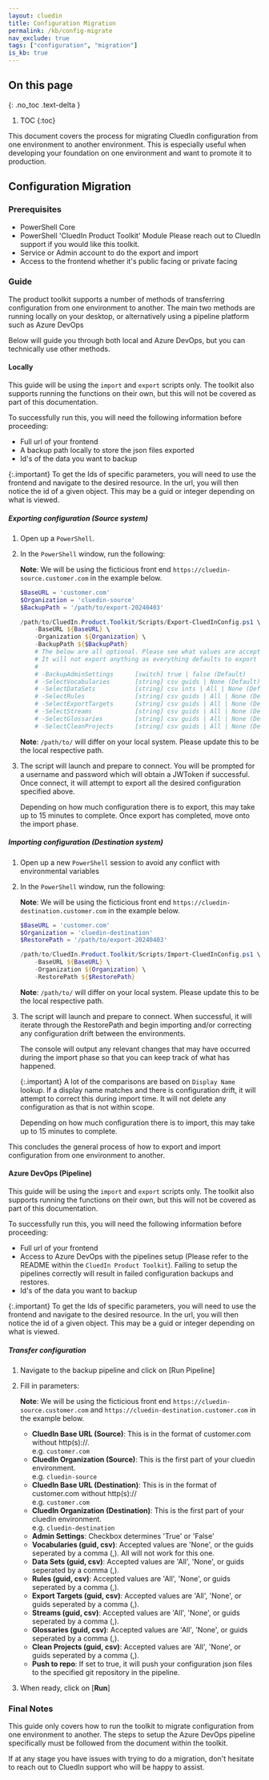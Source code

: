 ```yaml
---
layout: cluedin
title: Configuration Migration
permalink: /kb/config-migrate
nav_exclude: true
tags: ["configuration", "migration"]
is_kb: true
---
```


## On this page
{: .no_toc .text-delta }
1. TOC
{:toc}

This document covers the process for migrating CluedIn configuration from one environment to another environment. This is especially useful when developing your foundation on one environment and want to promote it to production.

## Configuration Migration

### Prerequisites
- PowerShell Core
- PowerShell 'CluedIn Product Toolkit' Module
    Please reach out to CluedIn support if you would like this toolkit.
- Service or Admin account to do the export and import
- Access to the frontend whether it's public facing or private facing

### Guide
The product toolkit supports a number of methods of transferring configuration from one environment to another. The main two methods are running locally on your desktop, or alternatively using a pipeline platform such as Azure DevOps

Below will guide you through both local and Azure DevOps, but you can technically use other methods.

#### Locally

This guide will be using the `import` and `export` scripts only. The toolkit also supports running the functions on their own, but this will not be covered as part of this documentation.

To successfully run this, you will need the following information before proceeding:
- Full url of your frontend
- A backup path locally to store the json files exported
- Id's of the data you want to backup

{:.important}
To get the Ids of specific parameters, you will need to use the frontend and navigate to the desired resource. In the url, you will then notice the id of a given object. This may be a guid or integer depending on what is viewed.

##### Exporting configuration (Source system)

1. Open up a `PowerShell`.
1. In the `PowerShell` window, run the following: 

    **Note**: We will be using the ficticious front end `https://cluedin-source.customer.com` in the example below.

    ```powershell
    $BaseURL = 'customer.com'
    $Organization = 'cluedin-source'
    $BackupPath = '/path/to/export-20240403'

    /path/to/CluedIn.Product.Toolkit/Scripts/Export-CluedInConfig.ps1 \
        -BaseURL ${BaseURL} \
        -Organization ${Organization} \
        -BackupPath ${$BackupPath}
        # The below are all optional. Please see what values are accepted below. If running without any of the below.
        # It will not export anything as everything defaults to export nothing.
        # 
        # -BackupAdminSettings      [switch] true | false (Default)
        # -SelectVocabularies       [string] csv guids | None (Default)
        # -SelectDataSets           [string] csv ints | All | None (Default)
        # -SelectRules              [string] csv guids | All | None (Default)
        # -SelectExportTargets      [string] csv guids | All | None (Default) 
        # -SelectStreams            [string] csv guids | All | None (Default)
        # -SelectGlossaries         [string] csv guids | All | None (Default)
        # -SelectCleanProjects      [string] csv guids | All | None (Default)
    ```

    **Note**: `/path/to/` will differ on your local system. Please update this to be the local respective path.

1. The script will launch and prepare to connect. You will be prompted for a username and password which will obtain a JWToken if successful. Once connect, it will attempt to export all the desired configuration specified above.

    Depending on how much configuration there is to export, this may take up to 15 minutes to complete. Once export has completed, move onto the import phase.

##### Importing configuration (Destination system)

1. Open up a new `PowerShell` session to avoid any conflict with environmental variables
1. In the `PowerShell` window, run the following:

    **Note**: We will be using the ficticious front end `https://cluedin-destination.customer.com` in the example below.

    ```powershell
    $BaseURL = 'customer.com'
    $Organization = 'cluedin-destination'
    $RestorePath = '/path/to/export-20240403'

    /path/to/CluedIn.Product.Toolkit/Scripts/Import-CluedInConfig.ps1 \
        -BaseURL ${BaseURL} \
        -Organization ${Organization} \
        -RestorePath ${$RestorePath}
    ```

    **Note**: `/path/to/` will differ on your local system. Please update this to be the local respective path.

1. The script will launch and prepare to connect. When successful, it will iterate through the RestorePath and begin importing and/or correcting any configuration drift between the environments. 

    The console will output any relevant changes that may have occurred during the import phase so that you can keep track of what has happened.

    {:.important}
    A lot of the comparisons are based on `Display Name` lookup. If a display name matches and there is configuration drift, it will attempt to correct this during import time.
    It will not delete any configuration as that is not within scope.

    Depending on how much configuration there is to import, this may take up to 15 minutes to complete.

This concludes the general process of how to export and import configuration from one environment to another.

#### Azure DevOps (Pipeline)

This guide will be using the `import` and `export` scripts only. The toolkit also supports running the functions on their own, but this will not be covered as part of this documentation.

To successfully run this, you will need the following information before proceeding:
- Full url of your frontend
- Access to Azure DevOps with the pipelines setup (Please refer to the README within the `CluedIn Product Toolkit`). Failing to setup the pipelines correctly will result in failed configuration backups and restores.
- Id's of the data you want to backup

{:.important}
To get the Ids of specific parameters, you will need to use the frontend and navigate to the desired resource. In the url, you will then notice the id of a given object. This may be a guid or integer depending on what is viewed.

##### Transfer configuration

1. Navigate to the backup pipeline and click on [Run Pipeline]
1. Fill in parameters:

    **Note**: We will be using the ficticious front end `https://cluedin-source.customer.com` and `https://cluedin-destination.customer.com` in the example below.

    - **CluedIn Base URL (Source)**: This is in the format of customer.com without http(s)://.  
    e.g. `customer.com`
    - **CluedIn Organization (Source)**: This is the first part of your cluedin environment.  
    e.g. `cluedin-source`
    - **CluedIn Base URL (Destination)**: This is in the format of customer.com without http(s)://  
    e.g. `customer.com`
    - **CluedIn Organization (Destination)**: This is the first part of your cluedin environment.  
    e.g. `cluedin-destination`
    - **Admin Settings**: Checkbox determines 'True' or 'False'
    - **Vocabularies (guid, csv)**: Accepted values are 'None', or the guids seperated by a comma (,). All will not work for this one.
    - **Data Sets (guid, csv)**: Accepted values are 'All', 'None', or guids seperated by a comma (,).
    - **Rules (guid, csv)**: Accepted values are 'All', 'None', or guids seperated by a comma (,).
    - **Export Targets (guid, csv)**: Accepted values are 'All', 'None', or guids seperated by a comma (,).
    - **Streams (guid, csv)**: Accepted values are 'All', 'None', or guids seperated by a comma (,).
    - **Glossaries (guid, csv)**: Accepted values are 'All', 'None', or guids seperated by a comma (,).
    - **Clean Projects (guid, csv)**: Accepted values are 'All', 'None', or guids seperated by a comma (,).
    - **Push to repo**: If set to true, it will push your configuration json files to the specified git  repository in the pipeline.
1. When ready, click on [**Run**]

### Final Notes

This guide only covers how to run the toolkit to migrate configuration from one environment to another. The steps to setup the Azure DevOps pipeline specifically must be followed from the document within the toolkit.

If at any stage you have issues with trying to do a migration, don't hesitate to reach out to CluedIn support who will be happy to assist.